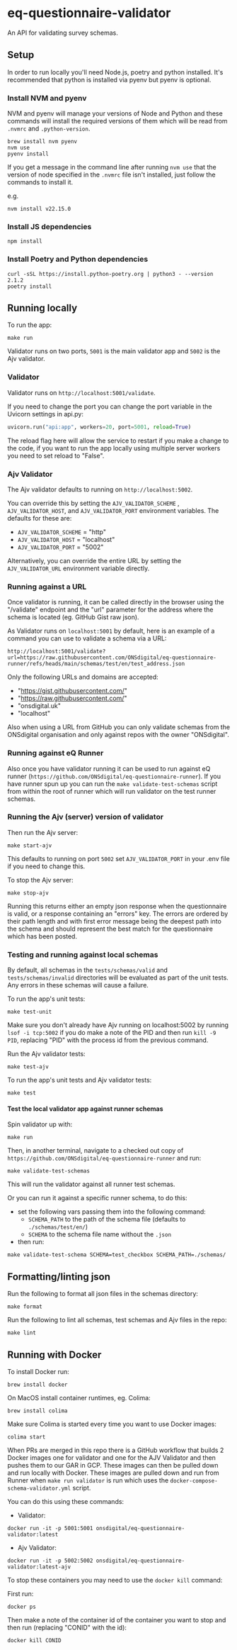 # eq-questionnaire-validator

An API for validating survey schemas.

## Setup

In order to run locally you'll need Node.js, poetry and python installed. It's recommended that python is installed via pyenv but pyenv is optional.

### Install NVM and pyenv

NVM and pyenv will manage your versions of Node and Python and these commands will install the required versions of them which will be read from `.nvmrc` and `.python-version`.

``` shell
brew install nvm pyenv
nvm use
pyenv install
```

If you get a message in the command line after running `nvm use` that the version of node specified in the `.nvmrc` file isn't installed, just follow the commands to install it.

e.g.
``` shell
nvm install v22.15.0
```

### Install JS dependencies

``` shell
npm install
```

### Install Poetry and Python dependencies

``` shell
curl -sSL https://install.python-poetry.org | python3 - --version 2.1.2
poetry install
```

## Running locally

To run the app:
``` shell
make run
```

Validator runs on two ports, `5001` is the main validator app and `5002` is the Ajv validator.

### Validator

Validator runs on `http://localhost:5001/validate`.

If you need to change the port you can change the port variable in the Uvicorn settings in api.py:
``` python
uvicorn.run("api:app", workers=20, port=5001, reload=True)
```
The reload flag here will allow the service to restart if you make a change to the code, if you want to run the app locally using multiple server workers you need to set reload to "False".

### Ajv Validator

The Ajv validator defaults to running on `http://localhost:5002`.

You can override this by setting the `AJV_VALIDATOR_SCHEME` , `AJV_VALIDATOR_HOST`, and `AJV_VALIDATOR_PORT` environment variables.
The defaults for these are:
- `AJV_VALIDATOR_SCHEME` = "http"
- `AJV_VALIDATOR_HOST` = "localhost"
- `AJV_VALIDATOR_PORT` = "5002"

Alternatively, you can override the entire URL by setting the `AJV_VALIDATOR_URL` environment variable directly.

### Running against a URL

Once validator is running, it can be called directly in the browser using the "/validate" endpoint and the "url" parameter for the address where the schema is located (eg. GitHub Gist raw json).

As Validator runs on `localhost:5001` by default, here is an example of a command you can use to validate a schema via a URL:
``` shell
http://localhost:5001/validate?url=https://raw.githubusercontent.com/ONSdigital/eq-questionnaire-runner/refs/heads/main/schemas/test/en/test_address.json
```

Only the following URLs and domains are accepted:
- "https://gist.githubusercontent.com/"
- "https://raw.githubusercontent.com/"
- "onsdigital.uk"
- "localhost"

Also when using a URL from GitHub you can only validate schemas from the ONSdigital organisation and only against repos with the owner "ONSdigital".

### Running against eQ Runner

Also once you have validator running it can be used to run against eQ runner (`https://github.com/ONSdigital/eq-questionnaire-runner`). If you have runner spun up you can run the `make validate-test-schemas` script from within the root of runner which will run validator on the test runner schemas.

### Running the Ajv (server) version of validator

Then run the Ajv server:
``` shell
make start-ajv
```

This defaults to running on port `5002` set `AJV_VALIDATOR_PORT` in your .env file if you need to change this.

To stop the Ajv server:
``` shell
make stop-ajv
```

Running this returns either an empty json response when the questionnaire is valid, or a response containing an "errors" key. The errors are ordered by their path length and with first error message being the deepest path into the schema and should represent the best match for the questionnaire which has been posted.

### Testing and running against local schemas

By default, all schemas in the `tests/schemas/valid` and `tests/schemas/invalid` directories will be evaluated as part of the unit tests. Any errors in these schemas will cause a failure.

To run the app's unit tests:
``` shell
make test-unit
```

Make sure you don't already have Ajv running on localhost:5002 by running `lsof -i tcp:5002` if you do make a note of the PID and then run `kill -9 PID`, replacing "PID" with the process id from the previous command.

Run the Ajv validator tests:
``` shell
make test-ajv
```

To run the app's unit tests and Ajv validator tests:
``` shell
make test
```

#### Test the local validator app against runner schemas

Spin validator up with:
``` shell
make run
```

Then, in another terminal, navigate to a checked out copy of `https://github.com/ONSdigital/eq-questionnaire-runner` and run:
``` shell
make validate-test-schemas
```
This will run the validator against all runner test schemas.

Or you can run it against a specific runner schema, to do this:
- set the following vars passing them into the following command:
    - `SCHEMA_PATH` to the path of the schema file (defaults to `./schemas/test/en/`)
    - `SCHEMA` to the schema file name without the `.json`
- then run:
``` shell
make validate-test-schema SCHEMA=test_checkbox SCHEMA_PATH=./schemas/
```

## Formatting/linting json

Run the following to format all json files in the schemas directory:

``` shell
make format
```

Run the following to lint all schemas, test schemas and Ajv files in the repo:

``` shell
make lint
```

## Running with Docker

To install Docker run:

``` shell
brew install docker
```

On MacOS install container runtimes, eg. Colima:

``` shell
brew install colima
```

Make sure Colima is started every time you want to use Docker images:

``` shell
colima start
```

When PRs are merged in this repo there is a GitHub workflow that builds 2 Docker images one for validator and one for the AJV Validator and then pushes them to our GAR in GCP. These images can then be pulled down and run locally with Docker. These images are pulled down and run from Runner when `make run validator` is run which uses the `docker-compose-schema-validator.yml` script.

You can do this using these commands:

- Validator:

``` shell
docker run -it -p 5001:5001 onsdigital/eq-questionnaire-validator:latest
```

-  Ajv Validator:

``` shell
docker run -it -p 5002:5002 onsdigital/eq-questionnaire-validator:latest-ajv
```

To stop these containers you may need to use the `docker kill` command:

First run:

``` shell
docker ps
```

Then make a note of the container id of the container you want to stop and then run (replacing "CONID" with the id):

``` shell
docker kill CONID
```